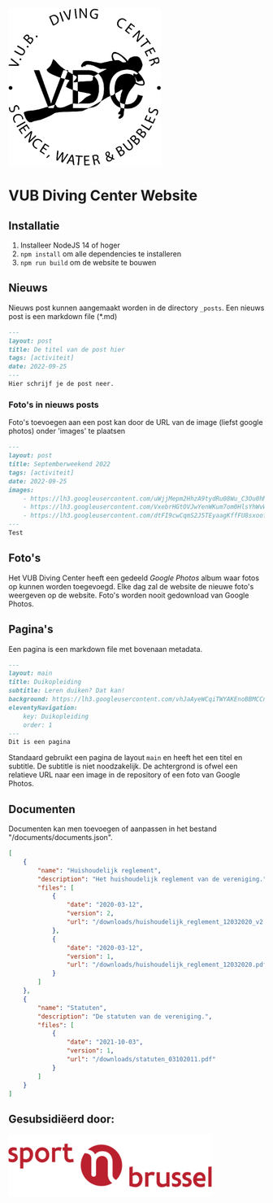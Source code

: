 <a href="https://www.vubdivingcenter.be" target="_blank" style="margin-left: auto; margin-right: auto;">
    <img src="images/logo.svg" alt="vdc logo" style="width: 300px;">
</a>
<h1>VUB Diving Center Website</h1>

## Installatie
1. Installeer NodeJS 14 of hoger
2. `npm install` om alle dependencies te installeren
3. `npm run build` om de website te bouwen

## Nieuws
Nieuws post kunnen aangemaakt worden in de directory `_posts`. 
Een nieuws post is een markdown file (*.md)
```md
---
layout: post
title: De titel van de post hier
tags: [activiteit]
date: 2022-09-25
---
Hier schrijf je de post neer.
```

### Foto's in nieuws posts
Foto's toevoegen aan een post kan door de URL van de image (liefst google photos)
onder 'images' te plaatsen

```md
---
layout: post
title: Septemberweekend 2022
tags: [activiteit]
date: 2022-09-25
images:
    - https://lh3.googleusercontent.com/uWjjMepm2HhzA9tydRu08Wu_C3Ou0hM7Wfx8BPDDMDLN1IR-3kXLuU_72nF-70gPjaQwhf9WfR7HoSVQqW16-LxGps7zoOFmFhcaWVyKbjAS52gNjkuQF64w-qQFwhyQh_exQB3QNg8
    - https://lh3.googleusercontent.com/VxebrHGtOVJwYenWKum7om0HlsYhWvWVQb4vNcf1XKL74W6YCs5Ddcfz6E5KQCqPb53jKyPA9G944n6LhS5aWinrcc7Q0LmK0qtxi5W5yrzGMUHOsK0d99xsNx7NG2sNrOoAXE5G7-I
    - https://lh3.googleusercontent.com/dtFI9cwCqmS2J5TEyaagKffFU8sxoofTDuYAUv-ccaM0V-QsRklbvfOLE0PpRePOiijFGQ8rdyvZzv7evL8j0Awqc0lkXKmj0fdTiNJSshxN9FvUCM4vdoU3indRdeRy7qhQrRzaDn0
---
Test
```

## Foto's
Het VUB Diving Center heeft een gedeeld *Google Photos* album waar fotos op kunnen worden toegevoegd. Elke dag zal de website
de nieuwe foto's weergeven op de website. Foto's worden nooit gedownload van Google Photos.

## Pagina's
Een pagina is een markdown file met bovenaan metadata.
```md 
---
layout: main
title: Duikopleiding
subtitle: Leren duiken? Dat kan!
background: https://lh3.googleusercontent.com/vhJaAyeWCqiTWYAKEnoBBMCCnDQNNXQq_JKeR6dvAH6K4DpNd2uFkWGXPdbSTfnYOohQjD2swoqN7RhuAMe6b-mlwUhh22DBEpPB7kwHuqih2yMoEf9ptvqYGn5tjXI7CqESbsiKkyQ
eleventyNavigation:
    key: Duikopleiding
    order: 1
---
Dit is een pagina
```

Standaard gebruikt een pagina de layout `main` en heeft het een titel en subtitle. De subtitle is niet noodzakelijk.
De achtergrond is ofwel een relatieve URL naar een image in de repository of een foto van Google Photos.

## Documenten
Documenten kan men toevoegen of aanpassen in het bestand "/documents/documents.json".

```json
[
    {
        "name": "Huishoudelijk reglement",
        "description": "Het huishoudelijk reglement van de vereniging.",
        "files": [
            {
                "date": "2020-03-12",
                "version": 2,
                "url": "/downloads/huishoudelijk_reglement_12032020_v2.pdf"
            },
            {
                "date": "2020-03-12",
                "version": 1,
                "url": "/downloads/huishoudelijk_reglement_12032020.pdf"
            }
        ]
    },
    {
        "name": "Statuten",
        "description": "De statuten van de vereniging.",
        "files": [
            {
                "date": "2021-10-03",
                "version": 1,
                "url": "/downloads/statuten_03102011.pdf"
            }
        ]
    }
]
```

## Gesubsidiëerd door:
<a href="https://www.sportinbrussel.be/" target="_blank">
    <img src="images/misc/logo_sportinbrussel.svg" alt="vgc logo" style="width: 400px">
</a>